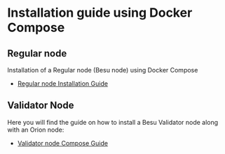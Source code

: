 # Installation guide using Docker Compose

## Regular node

Installation of a Regular node (Besu node) using Docker Compose

- [Regular node Installation Guide](../docs/regular-node-compose.md)

## Validator Node

Here you will find the guide on how to install a Besu Validator node along with an Orion node:

- [Validator node Compose Guide](../docs/validator-node-compose.md)
